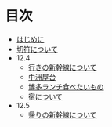 # 目次

- [はじめに](README.md)
- [切符について](kippu.md)
- 12.4
    - [行きの新幹線について](12.4/shinkansen.md)
    - [中洲屋台](12.4/nakasuyatai.md)
    - [博多ランチ食べたいもの](12.4/hakataranti.md)
    - [宿について](12.4/yado.md)
- 12.5
    - [帰りの新幹線について](12.5/shinkansen.md) 